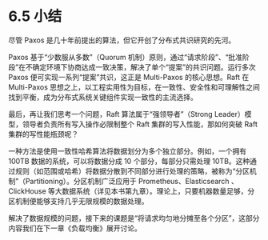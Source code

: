 # 6.5 小结

尽管 Paxos 是几十年前提出的算法，但它开创了分布式共识研究的先河。

Paxos 基于“少数服从多数”（Quorum 机制）原则，通过“请求阶段”、“批准阶段”在不确定环境下协商达成一致决策，解决了单个“提案”的共识问题。运行多次 Paxos 便可实现一系列“提案”共识，这正是 Multi-Paxos 的核心思想。Raft 在 Multi-Paxos 思想之上，以工程实用性为目标，在一致性、安全性和可理解性之间找到平衡，成为分布式系统关键组件实现一致性的主流选择。

最后，再让我们思考一个问题，Raft 算法属于“强领导者”（Strong Leader）模型，领导者负责所有写入操作必限制整个 Raft 集群的写入性能，那如何突破 Raft 集群的写性能瓶颈呢？

一种方法是使用一致性哈希算法将数据划分为多个独立部分。例如，一个拥有 100TB 数据的系统，可以将数据分成 10 个部分，每部分只需处理 10TB。这种通过规则（如范围或哈希）将数据分散到不同部分进行处理的策略，被称为“分区机制”（Partitioning）。分区机制广泛应用于 Prometheus、Elasticsearch 、ClickHouse 等大数据系统（详见本书第九章）。理论上，只要机器数量足够，分区机制便能够支持几乎无限规模的数据处理。

解决了数据规模的问题，接下来的课题是“将请求均匀地分摊至各个分区”，这部分内容我们在下一章《负载均衡》展开讨论。